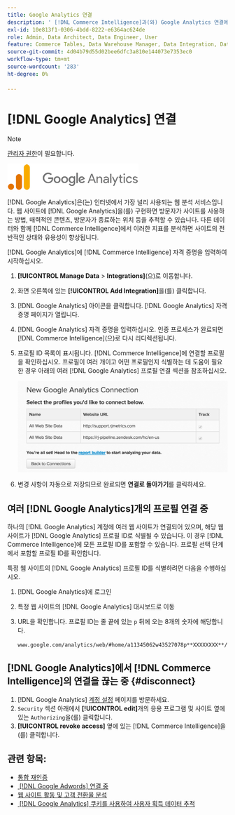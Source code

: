 ```yaml
---
title: Google Analytics 연결
description: ' [!DNL Commerce Intelligence]과(와) Google Analytics 연결에 대해 알아봅니다.'
exl-id: 10e813f1-0306-4bdd-8222-e6364ac624de
role: Admin, Data Architect, Data Engineer, User
feature: Commerce Tables, Data Warehouse Manager, Data Integration, Data Import/Export
source-git-commit: 4d04b79d55d02bee6dfc3a810e144073e7353ec0
workflow-type: tm+mt
source-wordcount: '283'
ht-degree: 0%

---
```


# [!DNL Google Analytics] 연결

>[!NOTE]
>
>[관리자 권한](../../../administrator/user-management/user-management.md)이 필요합니다.

![Google Analytics 로고](../../../assets/google-analytics-logo.png)

[!DNL Google Analytics]은(는) 인터넷에서 가장 널리 사용되는 웹 분석 서비스입니다. 웹 사이트에 [!DNL Google Analytics]을(를) 구현하면 방문자가 사이트를 사용하는 방법, 매력적인 콘텐츠, 방문자가 종료하는 위치 등을 추적할 수 있습니다. 다른 데이터와 함께 [!DNL Commerce Intelligence]에서 이러한 지표를 분석하면 사이트의 전반적인 상태와 유용성이 향상됩니다.

[!DNL Google Analytics]에 [!DNL Commerce Intelligence] 자격 증명을 입력하여 시작하십시오.

1. **[!UICONTROL Manage Data** > **Integrations]**(으)로 이동합니다.

1. 화면 오른쪽에 있는 **[!UICONTROL Add Integration]**&#x200B;을(를) 클릭합니다.

1. [!DNL Google Analytics] 아이콘을 클릭합니다. [!DNL Google Analytics] 자격 증명 페이지가 열립니다.

1. [!DNL Google Analytics] 자격 증명을 입력하십시오. 인증 프로세스가 완료되면 [!DNL Commerce Intelligence]&#x200B;(으)로 다시 리디렉션됩니다.

1. 프로필 ID 목록이 표시됩니다. [!DNL Commerce Intelligence]에 연결할 프로필을 확인하십시오. 프로필이 여러 개이고 어떤 프로필인지 식별하는 데 도움이 필요한 경우 아래의 여러 [!DNL Google Analytics] 프로필 연결 섹션을 참조하십시오.

   ![URL에 프로필 ID를 표시하는 Google Analytics 관리 페이지](../../../assets/list-profile-id.png)<!--{: width="600px"}-->

1. 변경 사항이 자동으로 저장되므로 완료되면 **연결로 돌아가기**&#x200B;를 클릭하세요.

## 여러 [!DNL Google Analytics]개의 프로필 연결 중

하나의 [!DNL Google Analytics] 계정에 여러 웹 사이트가 연결되어 있으며, 해당 웹 사이트가 [!DNL Google Analytics] 프로필 ID로 식별될 수 있습니다. 이 경우 [!DNL Commerce Intelligence]에 모든 프로필 ID를 포함할 수 있습니다. 프로필 선택 단계에서 포함할 프로필 ID를 확인합니다.

특정 웹 사이트의 [!DNL Google Analytics] 프로필 ID를 식별하려면 다음을 수행하십시오.

1. [!DNL Google Analytics]에 로그인
1. 특정 웹 사이트의 [!DNL Google Analytics] 대시보드로 이동
1. URL을 확인합니다. 프로필 ID는 줄 끝에 있는 `p` 뒤에 오는 8개의 숫자에 해당합니다.

   `www.google.com/analytics/web/#home/a11345062w43527078p**XXXXXXXX**/`

## [!DNL Google Analytics]에서 [!DNL Commerce Intelligence]의 연결을 끊는 중 {#disconnect}

1. [!DNL Google Analytics] [계정 설정](https://accounts.google.com/) 페이지를 방문하세요.
1. `Security` 섹션 아래에서 **[!UICONTROL edit]**&#x200B;개의 응용 프로그램 및 사이트 옆에 있는 `Authorizing`을(를) 클릭합니다.
1. **[!UICONTROL revoke access]** 옆에 있는 [!DNL Commerce Intelligence]을(를) 클릭합니다.

## 관련 항목:

* [통합 재인증](https://experienceleague.adobe.com/docs/commerce-knowledge-base/kb/how-to/mbi-reauthenticating-integrations.html?lang=ko)
* [&#x200B; [!DNL Google Adwords] 연결 중](../integrations/google-adwords.md)
* [웹 사이트 활동 및 고객 전환율 분석](../../analysis/web-act-cust-conversion.md)
* [&#x200B; [!DNL Google Analytics] 쿠키를 사용하여 사용자 획득 데이터 추적](../../analysis/google-track-user-acq.md)
